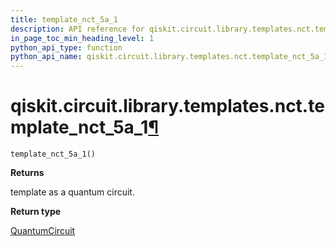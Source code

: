 ```yaml
---
title: template_nct_5a_1
description: API reference for qiskit.circuit.library.templates.nct.template_nct_5a_1
in_page_toc_min_heading_level: 1
python_api_type: function
python_api_name: qiskit.circuit.library.templates.nct.template_nct_5a_1
---
```


# qiskit.circuit.library.templates.nct.template\_nct\_5a\_1[¶](#qiskit-circuit-library-templates-nct-template-nct-5a-1 "Permalink to this headline")

<span id="qiskit.circuit.library.templates.nct.template_nct_5a_1" />

`template_nct_5a_1()`

**Returns**

template as a quantum circuit.

**Return type**

[QuantumCircuit](qiskit.circuit.QuantumCircuit "qiskit.circuit.QuantumCircuit")

